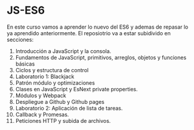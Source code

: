 # JS-ES6
En este curso vamos a aprender lo nuevo del ES6 y ademas de repasar lo ya aprendido anteriormente.
El reposiotrio va a estar subidivido en secciones:
1. Introducción a JavaScript y la consola.
2. Fundamentos de JavaScript, primitivos, arreglos, objetos y funciones básicas
3. Ciclos y estructura de control
4. Laboratorio 1: Blackjack
5. Patrón módulo y optimizaciones
6. Clases en JavaScript y EsNext private properties.
7. Módulos y Webpack
8. Despliegue a Github y Github pages
9. Laboratorio 2: Aplicación de lista de tareas.
10. Callback y Promesas.
11. Peticiones HTTP y subida de archivos.
